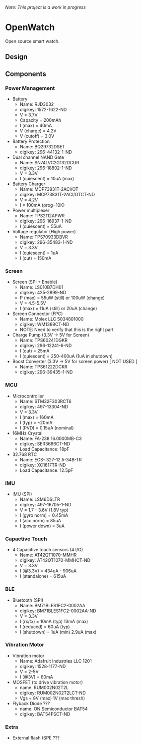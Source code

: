 *Note: This project is a work in progress*

# OpenWatch

Open source smart watch.

## Design

## Components

### Power Management
- Battery
    - Name: RJD3032
    - digikey: 1572-1622-ND
    - V = 3.7V
    - Capacity = 200mAh
    - I (max) = 40mA
    - V (charge) = 4.2V
    - V (cutoff) = 3.0V
- Battery Protection
    - Name: BQ29732DSET
    - digikey: 296-44132-1-ND
- Dual channel NAND Gate
    - Name: SN74LVC2G132DCUR
    - digikey: 296-18802-1-ND 
    - V = 3.3V
    - I (quiescent) = 10uA (max)
- Battery Charger
    - Name: MCP73831T-2ACI/OT 
    - digikey: MCP73831T-2ACI/OTCT-ND 
    - V = 4.2V
    - I = 100mA (prog=10K)
- Power multiplexer
    - Name: TPS2112APWR
    - digikey: 296-16937-1-ND
    - I (quiescent) = 55uA
- Voltage regulator (High power)
    - Name: TPS70933DBVR 
    - digikey: 296-35483-1-ND  
    - V = 3.3V
    - I (quiescent) = 1uA
    - I (out) = 150mA

### Screen
- Screen (SPI + Enable)  
    - Name: LS010B7DH01
    - digikey: 425-2899-ND
    - P (max) = 55uW (still) or 100uW (change)
    - V = 4.5-5.5V
    - I (max) = 11uA (still) or 20uA (change)
- Screen Connector (FPC)
    - Name: Molex LLC 5034801000 
    - digikey: WM1389CT-ND 
    - NOTE: Need to verify that this is the right part
- Charge Pump (3.3V -> 5V for Screen)
    - Name: TPS60241DGKR
    - digikey: 296-12241-6-ND 
    - I (out) = 25mA
    - I (quiescent) = 250-400uA (1uA in shutdown)
- Boost Converter (3.3V -> 5V for screen power) [ NOT USED ]
    - Name: TPS61222DCKR
    - digikey: 296-39435-1-ND 

### MCU
- Microcontroller 
    - Name: STM32F303RCT6
    - digikey: 497-13304-ND
    - V = 3.3V
    - I (max) = 160mA
    - I (typ) = ~20mA
    - I (PVD) = 0.15uA (nominal)
- 16MHz Crystal
    - Name: FA-238 16.0000MB-C3 
    - digikey: SER3686CT-ND 
    - Load Capacitance: 18pF
- 32.768 RTC
    - Name: ECS-.327-12.5-34B-TR 
    - digikey: XC1617TR-ND 
    - Load Capacitance: 12.5pF

### IMU
- IMU (SPI)
    - Name: LSM6DSLTR
    - digikey: 497-16705-1-ND 
    - V = 1.7 - 3.6V (1.8V typ)
    - I (gyro norm) = 0.45mA
    - I (acc norm) = 85uA
    - I (power down) = 3uA

### Capactive Touch
- 4 Capacitive touch sensors (4 I/O)
    - Name: AT42QT1070-MMHR
    - digikey: AT42QT1070-MMHCT-ND 
    - V = 3.3V
    - I (@3.3V) = 434uA - 906uA
    - I (standalone) = 615uA

### BLE
- Bluetooth (SPI)
    - Name: BM71BLES1FC2-0002AA
    - digikey: BM71BLES1FC2-0002AA-ND 
    - V = 3.3V
    - I (rx/tx) = 10mA (typ) 13mA (max)
    - I (reduced) = 60uA (typ)
    - I (shutdown) = 1uA (min) 2.9uA (max)

### Vibration Motor
- Vibration motor
    - Name: Adafruit Industries LLC 1201 
    - digikey: 1528-1177-ND 
    - V = 2-5V
    - I (@3V) = 60mA
- MOSFET (to drive vibration motor)
    - name: RUM002N02T2L
    - digikey: RUM002N02T2LCT-ND 
    - Vgs = 8V (max) 1V (max thresh)
- Flyback Diode ???
    - name: ON Semiconductor BAT54 
    - digikey: BAT54FSCT-ND 

### Extra
- External flash (SPI) ???
